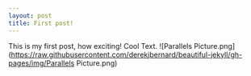 ```yaml
---
layout: post
title: First post!
---
```

This is my first post, how exciting! Cool Text.
![Parallels Picture.png](https://raw.githubusercontent.com/derekjbernard/beautiful-jekyll/gh-pages/img/Parallels Picture.png)